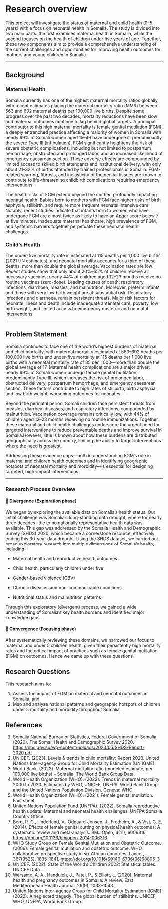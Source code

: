 <!-- markdownlint-disable MD013 -->
# Research overview

This project will investigate the status of maternal and child health (0–5 years) with a focus on neonatal health in Somalia. The study is divided into two main parts: the first examines maternal health in Somalia, while the second focuses on the health of children under five years of age. Together, these two components aim to provide a comprehensive understanding of the current challenges and opportunities for improving health outcomes for mothers and young children in Somalia.

---

## Background

### Maternal Health

Somalia currently has one of the highest maternal mortality ratios globally, with recent estimates placing the maternal mortality ratio (MMR) between 563 and 692 maternal deaths per 100,000 live births. Despite some progress over the past two decades, mortality reductions have been slow and maternal outcomes continue to lag behind global targets. A principal contributor to this high maternal mortality is female genital mutilation (FGM), a deeply entrenched practice affecting a majority of women in Somalia with nearly 99% of Somali women aged 15–49 have undergone it. predominantly the severe Type III (infibulation). FGM significantly heightens the risk of severe obstetric complications, including but not limited to postpartum hemorrhage, obstructed and prolonged labor, and an increased likelihood of emergency caesarean section. These adverse effects are compounded by limited access to skilled birth attendants and institutional delivery, with only about 21–32% of births attended by trained professionals in Somalia. FGM-related scarring, fibrosis, and inelasticity of the genital tissues are known to contribute to life-threatening childbirth complications requiring emergency interventions.

The health risks of FGM extend beyond the mother, profoundly impacting neonatal health. Babies born to mothers with FGM face higher risks of birth asphyxia, stillbirth, and require more frequent neonatal intensive care. Notably, recent studies indicate that infants born to women who have undergone FGM are almost twice as likely to have an Apgar score below 7 at five minutes. Inadequate maternal healthcare, high prevalence of FGM, and systemic barriers together perpetuate these neonatal health challenges.

### Child’s Health

The under-five mortality rate is estimated at 115 deaths per 1,000 live births (2021 UN estimates), and neonatal mortality accounts for a third of these deaths, more than double the global average. Vaccination rates are low: Recent studies show that only about 20%–55% of children receive all necessary vaccines; nearly 44% of children aged 12–23 months receive no routine vaccines (zero-dose). Leading causes of death: respiratory infections, diarrhoea, measles, and malnutrition.
Moreover, preterm infants and those with very low birth weight are at substantial risk. Respiratory infections and diarrhoea, remain persistent threats. Major risk factors for neonatal illness and death include inadequate antenatal care, poverty, low birth weight, and limited access to emergency obstetric and neonatal interventions.

---

## Problem Statement

Somalia continues to face one of the world’s highest burdens of maternal and child mortality, with maternal mortality estimated at 563–692 deaths per 100,000 live births and under-five mortality at 115 deaths per 1,000 live births.with a neonatal mortality rate of 35 per 1,000—more than double the global average of 17. Maternal health complications are a major driver: nearly 99% of Somali women undergo female genital mutilation, predominantly Type III, which increases the risk of prolonged labor, obstructed delivery, postpartum hemorrhage, and emergency caesarean section. These factors contribute to high rates of stillbirth, birth asphyxia, and low birth weight, worsening outcomes for neonates.

Beyond the perinatal period, Somali children face persistent threats from measles, diarrheal diseases, and respiratory infections, compounded by malnutrition. Vaccination coverage remains critically low, with 44% of children aged 12–23 months receiving no routine immunizations. Together, these maternal and child health challenges underscore the urgent need for targeted interventions to reduce preventable deaths and improve survival in Somalia.However, little is known about how these burdens are distributed geographically across the country, limiting the ability to target interventions where the need is greatest.

Addressing these evidence gaps—both in understanding FGM’s role in maternal and children health outcomes and in identifying geographic hotspots of neonatal mortality and morbidity—is essential for designing targeted, high-impact interventions.

---

### Research Process Overview

#### 🔹 Divergence (Exploration phase)

We began by exploring the available data on Somalia’s health status. Our initial challenge was Somalia’s long-standing data drought, where for nearly three decades little to no nationally representative health data was available. This gap was addressed by the Somalia Health and Demographic Survey (SHDS) 2020, which became a cornerstone resource, effectively ending this 30-year data drought.
Using the SHDS dataset, we carried out broad exploratory research into multiple dimensions of Somalia’s health, including:

- Maternal health and reproductive health outcomes

- Child health, particularly children under five

- Gender-based violence (GBV)

- Chronic diseases and non-communicable conditions

- Nutritional status and malnutrition patterns

Through this exploratory (divergent) process, we gained a wide understanding of Somalia’s key health burdens and identified major knowledge gaps.

#### 🔹 Convergence (Focusing phase)

After systematically reviewing these domains, we narrowed our focus to maternal and under 5 children health, given their persistently high mortality rates and the critical impact of practices such as female genital mutilation (FGM) on outcomes.
Hence we came up with these questions

## Research Questions

This research aims to:

1. Assess the impact of FGM on maternal and neonatal outcomes in Somalia, and
2. Map and analyze national patterns and geographic hotspots of children under 5 mortality and morbidity throughout Somalia.

## References

1. Somalia National Bureau of Statistics, Federal Government of Somalia. (2020). The Somali Health and Demographic Survey 2020. <https://nbs.gov.so/wp-content/uploads/2023/05/SHDS-Report-2020.pdf>
2. UNICEF. (2023). Levels & trends in child mortality: Report 2023. United Nations Inter-agency Group for Child Mortality Estimation (UN IGME).
3. World Bank. (2023). Maternal mortality ratio (modeled estimate, per 100,000 live births) – Somalia. The World Bank Group Data.
4. World Health Organization (WHO). (2022). Trends in maternal mortality 2000 to 2020: Estimates by WHO, UNICEF, UNFPA, World Bank Group and the United Nations Population Division. Geneva: WHO.
5. World Health Organization (WHO). (2021). Female genital mutilation. Fact sheet.
6. United Nations Population Fund (UNFPA). (2022). Somalia reproductive health update: Maternal and neonatal health challenges. UNFPA Somalia Country Office.
7. Berg, R. C., Underland, V., Odgaard‐Jensen, J., Fretheim, A., & Vist, G. E. (2014). Effects of female genital cutting on physical health outcomes: A systematic review and meta‐analysis. BMJ Open, 4(11), e006316. <https://doi.org/10.1136/bmjopen-2014-006316>
8. WHO Study Group on Female Genital Mutilation and Obstetric Outcome. (2006). Female genital mutilation and obstetric outcome: WHO collaborative prospective study in six African countries. Lancet, 367(9525), 1835–1841. <https://doi.org/10.1016/S0140-6736(06)68805-3>
9. UNICEF. (2022). State of the World’s Children 2022: Statistical tables. UNICEF Data.
10. Warsame, A. A., Handuleh, J., Patel, P., & Elliott, L. (2020). Maternal health and pregnancy outcomes in Somalia: A review. East Mediterranean Health Journal, 26(9), 1033–1043.
11. United Nations Inter-agency Group for Child Mortality Estimation (IGME). (2022). A neglected tragedy: The global burden of stillbirths. UNICEF, WHO, UNFPA, World Bank Group.
